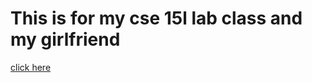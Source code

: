 # This is for my cse 15l lab class and my girlfriend
[click here](https://boogerman919.github.io/cse15l-lab-reports/)
